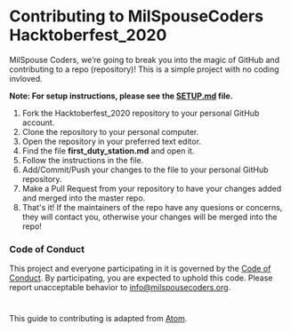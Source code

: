 # Contributing to MilSpouseCoders Hacktoberfest_2020

MilSpouse Coders, we’re going to break you into the magic of GitHub and contributing to a repo (repository)! This is a simple project with no coding invloved.

**Note: For setup instructions, please see the [SETUP.md](SETUP.md) file.**

1. Fork the Hacktoberfest_2020 repository to your personal GitHub account.
2. Clone the repository to your personal computer.
3. Open the repository in your preferred text editor.
4. Find the file **first_duty_station.md** and open it.
5. Follow the instructions in the file.
6. Add/Commit/Push your changes to the file to your personal GitHub repository.
7. Make a Pull Request from your repository to have your changes added and merged into the master repo.
8. That's it! If the maintainers of the repo have any quesions or concerns, they will contact you, otherwise your changes will be merged into the repo!

### Code of Conduct

This project and everyone participating in it is governed by the [Code of Conduct](CODE_OF_CONDUCT.md). By participating, you are expected to uphold this code. Please report unacceptable behavior to [info@milspousecoders.org](mailto:info@milspousecoders.org).

#

This guide to contributing is adapted from [Atom](https://github.com/atom/atom/blob/master/CONTRIBUTING.md).
